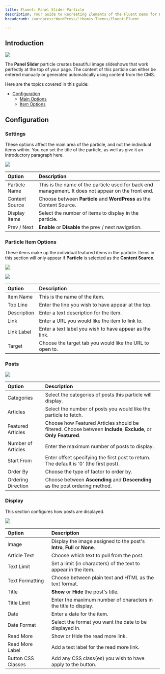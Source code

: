```yaml
---
title: Fluent: Panel Slider Particle
description: Your Guide to Recreating Elements of the Fluent Demo for WordPress
breadcrumb: /wordpress:WordPress/!themes:Themes/fluent:Fluent

---
```


## Introduction

![](assets/particle_panel1.jpeg)

The **Panel Slider** particle creates beautiful image slideshows that work perfectly at the top of your page. The content of this particle can either be entered manually or generated automatically using content from the CMS.

Here are the topics covered in this guide:

* [Configuration](#configuration)
    - [Main Options](#main-options)
    - [Item Options](#item-options)

## Configuration

### Settings 

These options affect the main area of the particle, and not the individual items within. You can set the title of the particle, as well as give it an introductory paragraph here.

![](assets/particle_panel2.jpeg)

| Option         | Description                                                                                         |
| :-----         | :-----                                                                                              |
| Particle Name  | This is the name of the particle used for back end management. It does not appear on the front end. |
| Content Source | Choose between **Particle** and **WordPress** as the Content Source.                                   |
| Display Items  | Select the number of items to display in the particle.                                              |
| Prev / Next    | **Enable** or **Disable** the prev / next navigation.                                               |

### Particle Item Options

These items make up the individual featured items in the particle. Items in this section will only appear if **Particle** is selected as the **Content Source**.

![](assets/particle_panel3.jpeg)

![](assets/particle_panel4.jpeg)

| Option      | Description                                              |
| :-----      | :-----                                                   |
| Item Name   | This is the name of the item.                            |
| Top Line    | Enter the line you wish to have appear at the top.       |
| Description | Enter a text description for the item.                   |
| Link        | Enter a URL you would like the item to link to.          |
| Link Label  | Enter a text label you wish to have appear as the link.  |
| Target      | Choose the target tab you would like the URL to open to. |

### Posts

![](assets/particle_panel5.jpeg)

| Option             | Description                                                                                                     |
| :-----             | :-----                                                                                                          |
| Categories         | Select the categories of posts this particle will display.                                                   |
| Articles           | Select the number of posts you would like the particle to fetch.                                             |
| Featured Articles  | Choose how Featured Articles should be filtered. Choose between **Include**, **Exclude**, or **Only Featured**. |
| Number of Articles | Enter the maximum number of posts to display.                                                                |
| Start From         | Enter offset specifying the first post to return. The default is '0' (the first post).                    |
| Order By           | Choose the type of factor to order by.                                                                          |
| Ordering Direction | Choose between **Ascending** and **Descending** as the post ordering method.                                 |

### Display

This section configures how posts are displayed.

![](assets/particle_panel6.jpeg)

| Option             | Description                                                                  |
| :-----             | :-----                                                                       |
| Image              | Display the image assigned to the post's **Intro**, **Full** or **None**. |
| Article Text       | Choose which text to pull from the post.                                  |
| Text Limit         | Set a limit (in characters) of the text to appear in the item.               |
| Text Formatting    | Choose between plain text and HTML as the text format.                       |
| Title              | **Show** or **Hide** the post's title.                                    |
| Title Limit        | Enter the maximum number of characters in the title to display.              |
| Date               | Enter a date for the item.                                                   |
| Date Format        | Select the format you want the date to be displayed in.                      |
| Read More          | Show or Hide the read more link.                                             |
| Read More Label    | Add a text label for the read more link.                                     |
| Button CSS Classes | Add any CSS class(es) you wish to have apply to the button.                  |